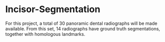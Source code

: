 # Incisor-Segmentation
For this project, a total of 30 panoramic dental radiographs will be made available. 
From this set, 14 radiographs have ground truth segmentations, together with homologous landmarks. 

